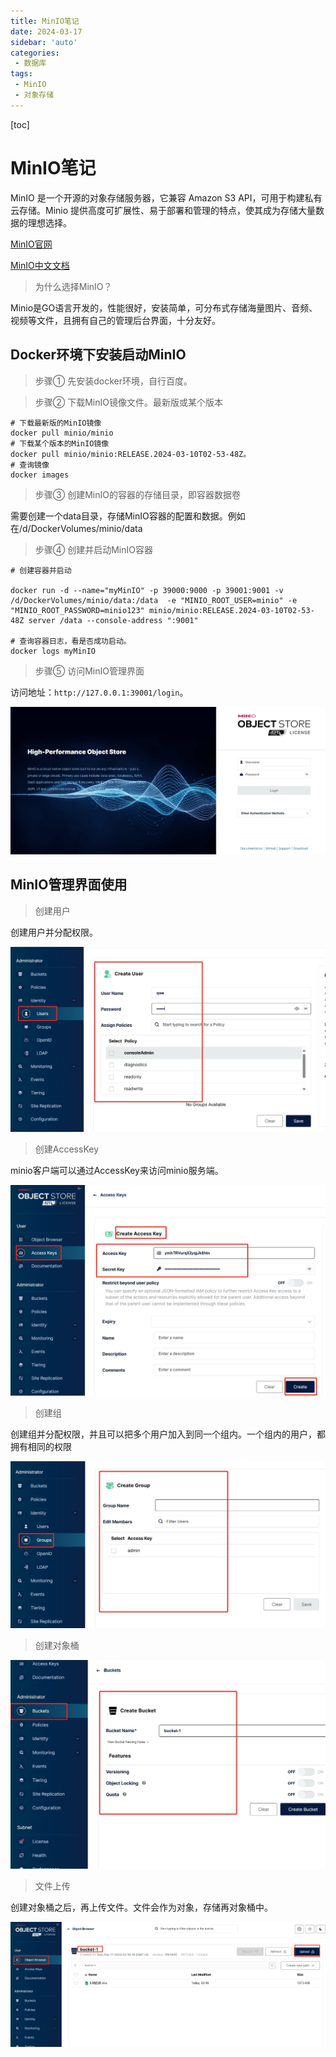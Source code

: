 ```yaml
---
title: MinIO笔记
date: 2024-03-17
sidebar: 'auto'
categories: 
 - 数据库
tags:
 - MinIO
 - 对象存储
---
```


[toc]

# MinIO笔记

MinIO 是一个开源的对象存储服务器，它兼容 Amazon S3 API，可用于构建私有云存储。Minio 提供高度可扩展性、易于部署和管理的特点，使其成为存储大量数据的理想选择。


[MinIO官网](https://www.minio.org.cn/)

[MinIO中文文档](https://www.minio.org.cn/docs/minio/kubernetes/upstream/)

> 为什么选择MinIO？

Minio是GO语言开发的，性能很好，安装简单，可分布式存储海量图片、音频、视频等文件，且拥有自己的管理后台界面，十分友好。

## Docker环境下安装启动MinIO

> 步骤① 先安装docker环境，自行百度。

> 步骤② 下载MinIO镜像文件。最新版或某个版本

```shell
# 下载最新版的MinIO镜像
docker pull minio/minio
# 下载某个版本的MinIO镜像
docker pull minio/minio:RELEASE.2024-03-10T02-53-48Z。
# 查询镜像
docker images
```

> 步骤③ 创建MinIO的容器的存储目录，即容器数据卷

需要创建一个data目录，存储MinIO容器的配置和数据。例如在/d/DockerVolumes/minio/data

> 步骤④ 创建并启动MinIO容器

```shell
# 创建容器并启动

docker run -d --name="myMinIO" -p 39000:9000 -p 39001:9001 -v /d/DockerVolumes/minio/data:/data  -e "MINIO_ROOT_USER=minio" -e "MINIO_ROOT_PASSWORD=minio123" minio/minio:RELEASE.2024-03-10T02-53-48Z server /data --console-address ":9001"

# 查询容器日志，看是否成功启动。
docker logs myMinIO
```

> 步骤⑤ 访问MinIO管理界面

访问地址：`http://127.0.0.1:39001/login`。

![minio_20240317014213.png](../blog_img/minio_20240317014213.png)

## MinIO管理界面使用

> 创建用户

创建用户并分配权限。

![minio_20240317020153.png](../blog_img/minio_20240317020153.png)

> 创建AccessKey

minio客户端可以通过AccessKey来访问minio服务端。

![minio_20240321222829.png](../blog_img/minio_20240321222829.png)

> 创建组

创建组并分配权限，并且可以把多个用户加入到同一个组内。一个组内的用户，都拥有相同的权限

![minio_20240317020358.png](../blog_img/minio_20240317020358.png)

> 创建对象桶

![minio_20240317020721.png](../blog_img/minio_20240317020721.png)

> 文件上传

创建对象桶之后，再上传文件。文件会作为对象，存储再对象桶中。

![minio_20240317022834.png](../blog_img/minio_20240317022834.png)
